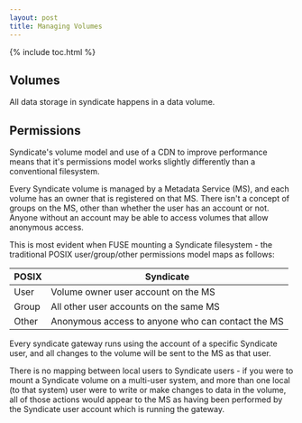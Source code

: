 ```yaml
---
layout: post
title: Managing Volumes
---
```


{% include toc.html %}

## Volumes

All data storage in syndicate happens in a data volume.

## Permissions

Syndicate's volume model and use of a CDN to improve performance means that
it's permissions model works slightly differently than a conventional
filesystem.

Every Syndicate volume is managed by a Metadata Service (MS), and each volume
has an owner that is registered on that MS. There isn't a concept of groups on
the MS, other than whether the user has an account or not.  Anyone without an
account may be able to access volumes that allow anonymous access. 

This is most evident when FUSE mounting a Syndicate filesystem - the
traditional POSIX user/group/other permissions model maps as follows:

| POSIX | Syndicate                                         |
|-------|---------------------------------------------------|
| User  | Volume owner user account on the MS               |
| Group | All other user accounts on the same MS            |
| Other | Anonymous access to anyone who can contact the MS |

Every syndicate gateway runs using the account of a specific Syndicate user,
and all changes to the volume will be sent to the MS as that user.

There is no mapping between local users to Syndicate users - if you were to
mount a Syndicate volume on a multi-user system, and more than one local (to
that system) user were to write or make changes to data in the volume, all of
those actions would appear to the MS as having been performed by the Syndicate
user account which is running the gateway.

